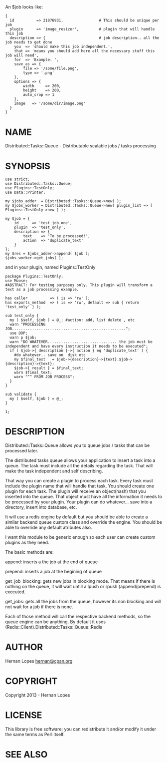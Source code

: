 ## 

An $job looks like:

    {
      id          => 21876931,                # This should be unique per job
      plugin      => 'image_resizer',         # plugin that will handle this job
      description => {                        # job description.. all the job needs to get done
        you  => 'should make this job independent.',
        that => 'means you should add here all the necessary stuff this job will need',
        for  => 'Example: ',
        save_as => {
            file => '/some/file.png',
            type => '.png'
        },
        options => {
            width     => 200,
            height    => 200,
            auto_crop => 1
        },
        image   => '/some/dir/image.png'
      }
    }

# NAME

Distributed::Tasks::Queue - Distributable scalable jobs / tasks processing

# SYNOPSIS

    use strict;
    use Distributed::Tasks::Queue;
    use Plugins::TestOnly;
    use Data::Printer;

    my $jobs_adder  = Distributed::Tasks::Queue->new( );
    my $jobs_worker = Distributed::Tasks::Queue->new( plugin_list => [ Plugins::TestOnly->new ] );

    my $job = {
        id      => 'test_job_one',
        plugin  => 'test_only',
        description => {
            text    => 'To be processed!',
            action  => 'duplicate_text'
        }
    };
    my $res = $jobs_adder->append( $job );
    $jobs_worker->get_jobs( );

and in your plugin, named Plugins::TestOnly

    package Plugins::TestOnly;
    use Moose;
    #ABSTRACT: For testing purposes only. This plugin will transform a text as a job processing example.

    has caller          => ( is => 'rw' );
    has exports_method  => ( is => 'rw', default => sub { return 'test_only' } );

    sub test_only {
      my ( $self, $job ) = @_; #action: add, list delete , etc
      warn "PROCESSING JOB...................................................";
      use DDP;
      warn p $job;
      warn "DO WHATEVER............................... the job must be independent and have every instruction it needs to be executed";
      if ( $job->{ description }->{ action } eq 'duplicate_text' ) {
        #do whatever.. save on  disk etc
        my $final_text   = $job->{description}->{text}.$job->{description}->{text};
        $job->{ result } = $final_text;
        warn $final_text;
        warn "^^ FROM JOB PROCESS";
      }
    }

    sub validate {
      my ( $self, $job ) = @_; 
    }

    1;

# DESCRIPTION

Distributed::Tasks::Queue allows you to queue jobs / tasks that can be processed later.

The distributed tasks queue allows your application to insert a task into a queue. The task must include all the details regarding the task. That will make the task independent and self describing. 

That way you can create a plugin to process each task. Every task must include the plugin name that will handle that task. You should create one plugin for each task. The plugin will receive an object(hash) that you inserted into the queue. That object must have all the information it needs to be processed by your plugin. Your plugin can do whatever... save into a directory, insert into database, etc.

It will use a redis engine by default but you should be able to create a similar backend queue custom class and override the engine. You should be able to override any default atributes also.



I want this module to be generic enough so each user can create custom plugins as they need. 

The basic methods are: 



append: inserts a the job at the end of queue

prepend: inserts a job at the begining of queue

get\_job\_blocking: gets new jobs in blocking mode. That means if there is nothing on the queue, it will wait untill a lpush or rpush (append/prepend) is executed.

get\_jobs: gets all the jobs from the queue, however its non blocking and will not wait for a job if there is none. 



Each of those method will call the respective backend methods, so the queue engine can be anything. By default it uses (Redis::Client).Distributed::Tasks::Queue::Redis 









# AUTHOR

Hernan Lopes <hernan@cpan.org>

# COPYRIGHT

Copyright 2013 - Hernan Lopes

# LICENSE

This library is free software; you can redistribute it and/or modify
it under the same terms as Perl itself.

# SEE ALSO
